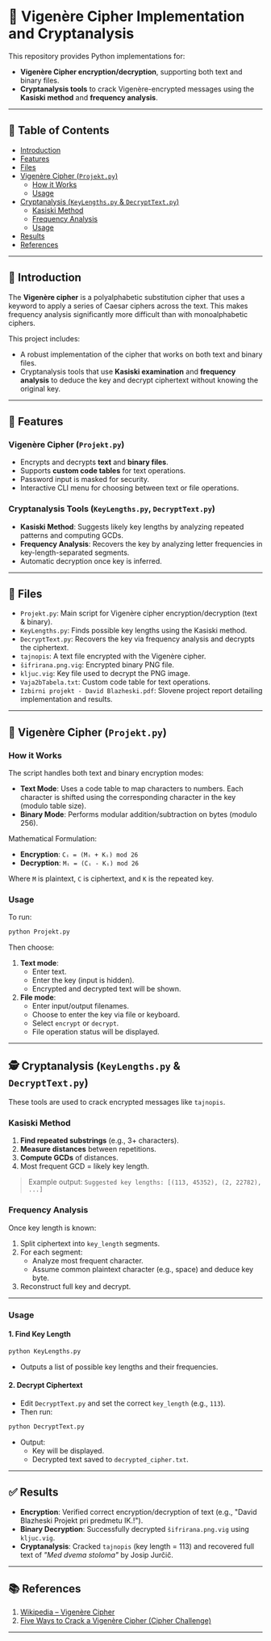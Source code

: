 # 🔐 Vigenère Cipher Implementation and Cryptanalysis

This repository provides Python implementations for:
- **Vigenère Cipher encryption/decryption**, supporting both text and binary files.
- **Cryptanalysis tools** to crack Vigenère-encrypted messages using the **Kasiski method** and **frequency analysis**.

---

## 📑 Table of Contents

- [Introduction](#introduction)
- [Features](#features)
- [Files](#files)
- [Vigenère Cipher (`Projekt.py`)](#vigenère-cipher-projektpy)
  - [How it Works](#how-it-works)
  - [Usage](#usage)
- [Cryptanalysis (`KeyLengths.py` & `DecryptText.py`)](#cryptanalysis-keylengthspy--decrypttextpy)
  - [Kasiski Method](#kasiski-method)
  - [Frequency Analysis](#frequency-analysis)
  - [Usage](#usage-1)
- [Results](#results)
- [References](#references)

---

## 🧠 Introduction

The **Vigenère cipher** is a polyalphabetic substitution cipher that uses a keyword to apply a series of Caesar ciphers across the text. This makes frequency analysis significantly more difficult than with monoalphabetic ciphers.

This project includes:
- A robust implementation of the cipher that works on both text and binary files.
- Cryptanalysis tools that use **Kasiski examination** and **frequency analysis** to deduce the key and decrypt ciphertext without knowing the original key.

---

## 🚀 Features

### Vigenère Cipher (`Projekt.py`)
- Encrypts and decrypts **text** and **binary files**.
- Supports **custom code tables** for text operations.
- Password input is masked for security.
- Interactive CLI menu for choosing between text or file operations.

### Cryptanalysis Tools (`KeyLengths.py`, `DecryptText.py`)
- **Kasiski Method**: Suggests likely key lengths by analyzing repeated patterns and computing GCDs.
- **Frequency Analysis**: Recovers the key by analyzing letter frequencies in key-length-separated segments.
- Automatic decryption once key is inferred.

---

## 📁 Files

- `Projekt.py`: Main script for Vigenère cipher encryption/decryption (text & binary).
- `KeyLengths.py`: Finds possible key lengths using the Kasiski method.
- `DecryptText.py`: Recovers the key via frequency analysis and decrypts the ciphertext.
- `tajnopis`: A text file encrypted with the Vigenère cipher.
- `šifrirana.png.vig`: Encrypted binary PNG file.
- `kljuc.vig`: Key file used to decrypt the PNG image.
- `Vaja2bTabela.txt`: Custom code table for text operations.
- `Izbirni projekt - David Blazheski.pdf`: Slovene project report detailing implementation and results.

---

## 🔧 Vigenère Cipher (`Projekt.py`)

### How it Works

The script handles both text and binary encryption modes:

- **Text Mode**: Uses a code table to map characters to numbers. Each character is shifted using the corresponding character in the key (modulo table size).
- **Binary Mode**: Performs modular addition/subtraction on bytes (modulo 256).

Mathematical Formulation:
- **Encryption**: `Cᵢ = (Mᵢ + Kᵢ) mod 26`
- **Decryption**: `Mᵢ = (Cᵢ - Kᵢ) mod 26`

Where `M` is plaintext, `C` is ciphertext, and `K` is the repeated key.

### Usage

To run:

```bash
python Projekt.py
```

Then choose:
1. **Text mode**:
   - Enter text.
   - Enter the key (input is hidden).
   - Encrypted and decrypted text will be shown.
2. **File mode**:
   - Enter input/output filenames.
   - Choose to enter the key via file or keyboard.
   - Select `encrypt` or `decrypt`.
   - File operation status will be displayed.

---

## 🕵️ Cryptanalysis (`KeyLengths.py` & `DecryptText.py`)

These tools are used to crack encrypted messages like `tajnopis`.

### Kasiski Method

1. **Find repeated substrings** (e.g., 3+ characters).
2. **Measure distances** between repetitions.
3. **Compute GCDs** of distances.
4. Most frequent GCD = likely key length.

> Example output:
> `Suggested key lengths: [(113, 45352), (2, 22782), ...]`

### Frequency Analysis

Once key length is known:
1. Split ciphertext into `key_length` segments.
2. For each segment:
   - Analyze most frequent character.
   - Assume common plaintext character (e.g., space) and deduce key byte.
3. Reconstruct full key and decrypt.

---

### Usage

#### 1. Find Key Length

```bash
python KeyLengths.py
```

- Outputs a list of possible key lengths and their frequencies.

#### 2. Decrypt Ciphertext

- Edit `DecryptText.py` and set the correct `key_length` (e.g., `113`).
- Then run:

```bash
python DecryptText.py
```

- Output:
  - Key will be displayed.
  - Decrypted text saved to `decrypted_cipher.txt`.

---

## ✅ Results

- **Encryption**: Verified correct encryption/decryption of text (e.g., "David Blazheski Projekt pri predmetu IK.!").
- **Binary Decryption**: Successfully decrypted `šifrirana.png.vig` using `kljuc.vig`.
- **Cryptanalysis**: Cracked `tajnopis` (key length = 113) and recovered full text of *"Med dvema stoloma"* by Josip Jurčič.

---

## 📚 References

1. [Wikipedia – Vigenère Cipher](https://en.wikipedia.org/wiki/Vigen%C3%A8re_cipher#Friedman_test)
2. [Five Ways to Crack a Vigenère Cipher (Cipher Challenge)](https://www.cipherchallenge.org/wp-content/uploads/2020/12/Five-ways-to-crack-a-Vigenere-cipher.pdf)

---

